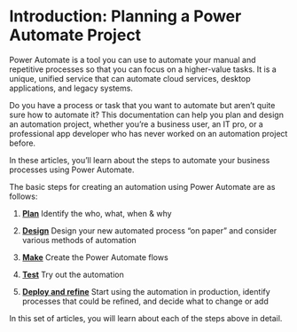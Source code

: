 # Introduction: Planning a Power Automate Project

Power Automate is a tool you can use to automate your manual and repetitive
processes so that you can focus on a higher-value tasks. It is a unique, unified
service that can automate cloud services, desktop applications, and legacy
systems.

Do you have a process or task that you want to automate but aren’t quite sure
how to automate it? This documentation can help you plan and design an
automation project, whether you’re a business user, an IT pro, or a professional
app developer who has never worked on an automation project before.

In these articles, you’ll learn about the steps to automate your business
processes using Power Automate.

The basic steps for creating an automation using Power Automate are as follows:

1.  [**Plan**](planning-phase.md) Identify the who, what, when & why

2.  [**Design**](process-design.md) Design your new automated process “on paper” and consider
    various methods of automation

3.  [**Make**](making-phase.md) Create the Power Automate flows

4.  [**Test**](testing-strategy.md) Try out the automation

5.  [**Deploy and refine**](deploy-to-production.md) Start using the automation in production, identify
    processes that could be refined, and decide what to change or add

In this set of articles, you will learn about each of the steps above in detail.